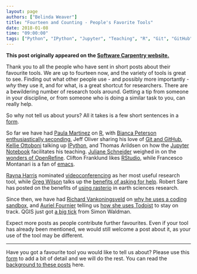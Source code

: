 ```yaml
---
layout: page
authors: ["Belinda Weaver"]
title: "Fourteen and Counting - People's Favorite Tools"
date: 2018-01-08
time: "09:00:00"
tags: ["Python", "IPython", "Jupyter", "Teaching", "R", "Git", "GitHub", "Videoconferencing", "Emacs", "RStudio", "rasterio", "GIS", "Coding", "Software Carpentry"]
---
```


<p><b>This post originally appeared on the <a href="https://software-carpentry.org/">Software Carpentry website.</a></b></p>

Thank you to all the people who have sent in short posts about their favourite tools. We are up to fourteen now, and the variety
of tools is great to see. Finding out what other people use - and possibly more importantly - *why* they use it, and for what, is a great 
shortcut for researchers. There are a bewildering number of research tools around. Getting a tip from someone in your discipline, or from
someone who is doing a similar task to you, can really help.

So why not tell us about yours? All it takes is a few short sentences in a [form](https://docs.google.com/forms/d/e/1FAIpQLSeiu5NzJsLxYueaQrNn_qKbaa5JR2Sz12CeCRyedKQxwb54Dw/viewform).

So far we have had [Paula Martinez](https://twitter.com/orchid00) on [R](https://software-carpentry.org/blog/2017/10/my-fave-tool.html),
with [Bianca Peterson](https://twitter.com/BinxiePeterson) [enthusiastically seconding](https://software-carpentry.org/blog/2017/11/bianca-fave.html),
Jeff Oliver sharing his love of [Git and GitHub](https://software-carpentry.org/blog/2017/10/oliver-fave.html),
[Kellie Ottoboni](https://twitter.com/kellieotto) talking up [IPython](https://software-carpentry.org/blog/2017/10/ottoboni-fave.html),
and Thomas Arildsen on
how the [Jupyter Notebook](https://software-carpentry.org/blog/2017/10/arildsen-fave.html) facilitates his teaching.
[Juliane Schneider](https://twitter.com/JulianeS) weighed in on
the [wonders of OpenRefine](https://software-carpentry.org/blog/2017/10/schneider-fave.html).
Clifton Franklund likes [RStudio](https://software-carpentry.org/blog/2017/11/franklund.html),
while Francesco Montanari is a fan of [emacs](https://software-carpentry.org/blog/2017/11/fm-fave-tool.html).

[Rayna Harris](https://twitter.com/raynamharris)
nominated [videoconferencing](https://software-carpentry.org/blog/2017/11/harris-fave.html)
as her most useful research tool, while [Greg Wilson](https://twitter.com/gvwilson) talks
up the [benefits of asking for help](https://software-carpentry.org/blog/2017/11/asking-for-help.html).
Robert Sare has posted on the benefits of [using rasterio](http://www.datacarpentry.org/blog/sare-favorite/) in
earth sciences research.

Since then, we have had [Richard Vankoningsveld](https://twitter.com/richyvk) 
on [why he uses a coding sandbox](https://software-carpentry.org/blog/2017/12/replit_fave.html), 
and [Auriel Fournier](https://twitter.com/RallidaeRule) telling 
us [how she uses Todoist](https://software-carpentry.org/blog/2017/12/fave-tool-todoist.html) to stay on track. 
QGIS just got [a big tick](https://software-carpentry.org/blog/2018/01/waldman-fave.html) from Simon Waldman.

Expect more posts as people contribute further favourites. Even if your tool has already been mentioned, we would still welcome a post about it,
as your use of the tool may be different.

---

Have you got a favourite tool you would like to tell us about?
Please use this [form](https://docs.google.com/forms/d/e/1FAIpQLSeiu5NzJsLxYueaQrNn_qKbaa5JR2Sz12CeCRyedKQxwb54Dw/viewform)
to add a bit of detail and we will do the rest. You can read the [background to these posts](https://software-carpentry.org/blog/2017/10/fave-tools.html) here.
